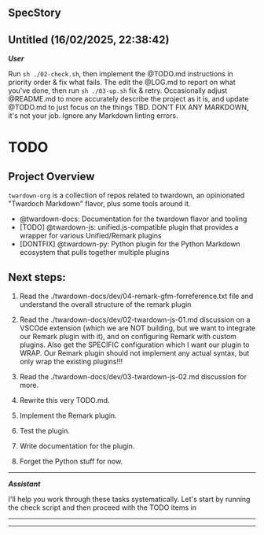 ## SpecStory

## Untitled (16/02/2025, 22:38:42)

_**User**_

Run `sh ./02-check.sh`, then implement the @TODO.md instructions in priority order & fix what fails. The edit the @LOG.md to report on what you've done, then run `sh ./03-up.sh` fix & retry. Occasionally adjust @README.md to more accurately describe the project as it is, and update @TODO.md to just focus on the things TBD. DON’T FIX ANY MARKDOWN, it's not your job. Ignore any Markdown linting errors. 

# TODO

## Project Overview

`twardown-org` is a collection of repos related to twardown, an opinionated "Twardoch Markdown" flavor, plus some tools around it. 

- @twardown-docs: Documentation for the twardown flavor and tooling
- [TODO] @twardown-js: unified.js-compatible plugin that provides a wrapper for various Unified/Remark plugins
- [DONTFIX] @twardown-py: Python plugin for the Python Markdown ecosystem that pulls together multiple plugins 

## Next steps: 

1. Read the ./twardown-docs/dev/04-remark-gfm-forreference.txt file and understand the overall structure of the remark plugin

2. Read the ./twardown-docs/dev/02-twardown-js-01.md discussion on a VSCOde extension (which we are NOT building, but we want to integrate our Remark plugin with it), and on configuring Remark with custom plugins. Also get the SPECIFIC configuration which I want our plugin to WRAP. Our Remark plugin should not implement any actual syntax, but only wrap the existing plugins!!!

3. Read the ./twardown-docs/dev/03-twardown-js-02.md discussion for more. 

4. Rewrite this very TODO.md. 

5. Implement the Remark plugin. 

6. Test the plugin. 

7. Write documentation for the plugin. 

8. Forget the Python stuff for now. 

---

_**Assistant**_

I'll help you work through these tasks systematically. Let's start by running the check script and then proceed with the TODO items in

---



---


